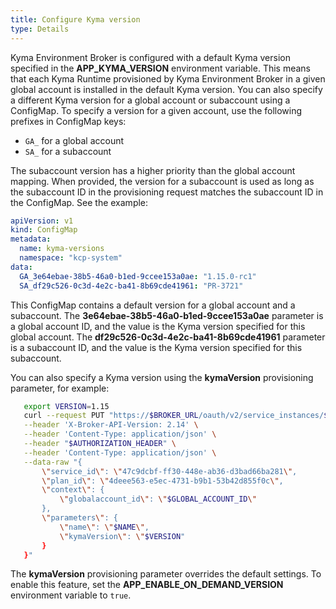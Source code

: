 ```yaml
---
title: Configure Kyma version
type: Details
---
```


Kyma Environment Broker is configured with a default Kyma version specified in the **APP_KYMA_VERSION** environment variable. This means that each Kyma Runtime provisioned by Kyma Environment Broker in a given global account is installed in the default Kyma version.
You can also specify a different Kyma version for a global account or subaccount using a ConfigMap. To specify a version for a given account, use the following prefixes in ConfigMap keys:
- `GA_` for a global account
- `SA_` for a subaccount

The subaccount version has a higher priority than the global account mapping. When provided, the version for a subaccount is used as long as the subaccount ID in the provisioning request matches the subaccount ID in the ConfigMap. See the example:

```yaml
apiVersion: v1
kind: ConfigMap
metadata:
  name: kyma-versions
  namespace: "kcp-system"
data:
  GA_3e64ebae-38b5-46a0-b1ed-9ccee153a0ae: "1.15.0-rc1"
  SA_df29c526-0c3d-4e2c-ba41-8b69cde41961: "PR-3721"
```

This ConfigMap contains a default version for a global account and a subaccount. The **3e64ebae-38b5-46a0-b1ed-9ccee153a0ae** parameter is a global account ID, and the value is the Kyma version specified for this global account. The **df29c526-0c3d-4e2c-ba41-8b69cde41961** parameter is a subaccount ID, and the value is the Kyma version specified for this subaccount.

You can also specify a Kyma version using the **kymaVersion** provisioning parameter, for example:

```bash
   export VERSION=1.15
   curl --request PUT "https://$BROKER_URL/oauth/v2/service_instances/$INSTANCE_ID?accepts_incomplete=true" \
   --header 'X-Broker-API-Version: 2.14' \
   --header 'Content-Type: application/json' \
   --header "$AUTHORIZATION_HEADER" \
   --header 'Content-Type: application/json' \
   --data-raw "{
       \"service_id\": \"47c9dcbf-ff30-448e-ab36-d3bad66ba281\",
       \"plan_id\": \"4deee563-e5ec-4731-b9b1-53b42d855f0c\",
       \"context\": {
           \"globalaccount_id\": \"$GLOBAL_ACCOUNT_ID\"
       },
       \"parameters\": {
           \"name\": \"$NAME\",
           \"kymaVersion\": \"$VERSION"
       }
   }"
```
The **kymaVersion** provisioning parameter overrides the default settings.
To enable this feature, set the **APP_ENABLE_ON_DEMAND_VERSION** environment variable to `true`.
